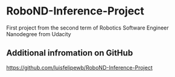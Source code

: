 # RoboND-Inference-Project
First project from the second term of Robotics Software Engineer Nanodegree from Udacity

## Additional infromation on GitHub
https://github.com/luisfelipewb/RoboND-Inference-Project
